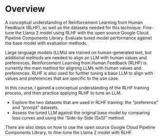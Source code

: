 # Overview
A conceptual understanding of Reinforcement Learning from Human Feedback (RLHF), as well as the datasets needed for this technique.
Fine-tune the Llama 2 model using RLHF with the open source Google Cloud Pipeline Components Library.
Evaluate tuned model performance against the base model with evaluation methods.


Large language models (LLMs) are trained on human-generated text, but additional methods are needed to align an LLM with human values and preferences.
Reinforcement Learning from Human Feedback (RLHF) is currently the main method for aligning LLMs with human values and preferences. RLHF is also used for further tuning a base LLM to align with values and preferences that are specific to the use case.  

In this course, I gained a conceptual understanding of the RLHF training process, and then practice applying RLHF to tune an LLM.
- Explore the two datasets that are used in RLHF training: the “preference” and “prompt” datasets.
- Assess the tuned LLM against the original base model by comparing loss curves and using the “Side-by-Side (SxS)” method.

There are also steps on how to use the open source Google Cloud Pipeline Components Library, to fine-tune the Llama 2 model with RLHF.
